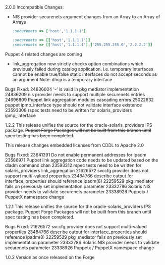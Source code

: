2.0.0
  Incompatible Changes:
  * NIS provider securenets argument changes from an Array to an Array of Arrays
    ```ruby
    :securenets => ['host','1.1.1.1']
    ```
    ```ruby
    :securenets => [['host','1.1.1.1']]
    :securenets => [['host','1.1.1.1'],['255.255.255.0','2.2.2.2']]
    ```

  Puppet 4 related changes are coming

  * link_aggregation now strictly checks option combinations which previously
    failed during catalog application.
    i.e. temporary interfaces cannot be enable true/false
    static interfaces do not accept seconds as an argument
    Note: dhcp is a temporary interface

  Bugs Fixed:
  24836004 '-' is valid in pkg mediator implementation
  24836209 nis provider needs to support multiple securenets entries
  24696809 Puppet link aggregation modules cascading errors
  25022632 puppet ipmp_interface type should not validate interface existence
  23593308 rspec tests need to be written for solaris_providers ipmp_interface

1.2.2
This release unifies the source for the oracle-solaris_providers IPS package.
~~Puppet Forge Packages will not be built from this branch until
spec testing has been completed.~~

This release changes embedded licenses from CDDL to Apache 2.0

  Bugs Fixed:
  23641391 Do not enable permanent addresses for ipadm
  23586971 Puppet link aggregation code needs to be updated based on the dladm command chan
  23593312 rspec tests need to be written for solaris_providers link_aggregation
  21626572 svccfg provider does not support multi-valued properties
  23484766 describe output for interface_properties should reference ipadm(8)
  22259529 pkg_mediator fails on previously set implementation parameter 
  23332786 Solaris NIS provider needs to validate securenets parameter
  23338926 Puppetx / PuppetX namespace change

1.2.1
This release unifies the source for the oracle-solaris_providers IPS package.
Puppet Forge Packages will not be built from this branch until spec testing has been completed.

  Bugs Fixed:
  21626572 svccfg provider does not support multi-valued properties
  23484766 describe output for interface_properties should reference ipadm(8)
  22259529 pkg_mediator fails on previously set implementation parameter
  23332786 Solaris NIS provider needs to validate securenets parameter
  23338926 Puppetx / PuppetX namespace change

1.0.2
  Version as once released on the Forge
